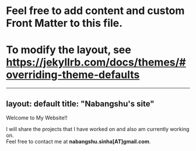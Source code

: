 
# Feel free to add content and custom Front Matter to this file.
# To modify the layout, see https://jekyllrb.com/docs/themes/#overriding-theme-defaults

---
layout: default
title: "Nabangshu's site"
---
Welcome to My Website!!

I will share the projects that I have worked on and also am currently working on.  
Feel free to contact me at **nabangshu.sinha[AT]gmail.com**.


